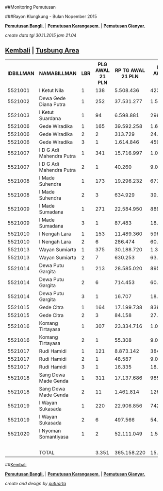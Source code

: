 <script>
  (function(i,s,o,g,r,a,m){i['GoogleAnalyticsObject']=r;i[r]=i[r]||function(){
  (i[r].q=i[r].q||[]).push(arguments)},i[r].l=1*new Date();a=s.createElement(o),
  m=s.getElementsByTagName(o)[0];a.async=1;a.src=g;m.parentNode.insertBefore(a,m)
  })(window,document,'script','//www.google-analytics.com/analytics.js','ga');

  ga('create', 'UA-70651201-1', 'auto');
  ga('send', 'pageview');

</script>
##Monitoring Pemutusan 

###Rayon Klungkung - Bulan Nopember 2015



**[Pemutusan Bangli.](https://github.com/areabatur/3mm.3atur/blob/master/tusbung/bangli112015.markdown )** | 
**[Pemutusan Karangasem.](https://github.com/areabatur/3mm.3atur/blob/master/tusbung/karangasem112015.markdown )** | **[Pemutusan Gianyar.](https://github.com/areabatur/3mm.3atur/blob/master/tusbung/gianyar112015.markdown )** 

_create data tgl 30.11.2015 jam 21.04_

## [Kembali](http://areabatur.github.io/3mm.3atur/) | [ Tusbung Area](https://github.com/areabatur/3mm.3atur/blob/master/tusbung/3mm.areatusbung.markdown )

<table><tbody><tr><th>IDBILLMAN</th><th>NAMABILLMAN</th><th>LBR</th><th> PLG AWAL 21 PLN </th><th> RP TG AWAL 21 PLN </th><th> RP BK AWAL 21 PLN </th><th> TARGET AKHIR PLN </th><th> (REALISASI) </th><th> TOTAL RP TG 30 21:04 </th><th> TOTAL BK 30 21:04 </th><th> TPLG </th><th> BELUM </th><th>DIDATANGI</th><th>SEGEL</th><th> TOTAL RP TG 30 18:14 </th><th> TOTAL BK 30 18:14 </th><th> TPLG </th><th> BELUM </th><th>DATANGI</th><th>SEGEL</th><th> TOTAL RP TG 30 06:38 </th><th> TOTAL BK 30 06:38 </th><th> TPLG </th><th> BELUM </th><th>DATANGI</th><th>SEGEL</th><th> TOTAL RP TG 29 16:20 </th><th> TOTAL BK  29 16:20 </th><th> TPLG </th><th> BELUM </th><th>DATANGI</th><th>SEGEL</th><th> TOTAL RP TG 29 08:21 </th><th> TOTAL BK 29 08:21 </th><th> TPLG </th><th> BELUM </th><th>DATANGI</th><th>SEGEL</th><th> SISA RP TG 27 21:19 </th><th> SISA RP BK 27 21:19 </th><th> SISA PLG 27 21:19 </th><th> BELUM </th><th>DATANGI</th><th>SEGEL</th><th> SISA RP TG 27 09:40 </th><th> SISA RP BK 27 09:40 </th><th> SISA PLG27 09:40 </th><th> BELUM </th><th>DATANGI</th><th>SEGEL</th><th> SISA RP TG 26 20:13 </th><th> SISA RP BK 26 26 20:13 </th><th> SISA PLG26 20:13 </th><th>BELUM</th><th>DATANGI</th><th>SEGEL</th><th> SISA RP TG 26 07:30 </th><th> SISA RP BK 26 07:30 </th><th> SISA PLG 26 07:30 </th><th>BELUM</th><th>DATANGI</th><th>SEGEL</th><th> SISA RP TG 25 16:45 </th><th> SISA RP BK 25 16:45 </th><th> SISA PLG 25 16:45 </th><th>BELUM</th><th>DATANGI</th><th>SEGEL</th><th> SISA RP TG 25 01:45 </th><th> SISA RP BK 25 01:45 </th><th> SISA PLG 25 01:45 </th><th> BELUM </th><th> DATANGI </th><th> SEGEL </th><th> SISA RP TG 24 0617 </th><th> SISA RP BK </th><th> TPLG </th><th> BELUM </th><th> DATANGI </th><th> SEGEL </th><th> SISA RP TG 23 1830 </th><th> SISA RP BK </th><th> TPLG </th><th> BELUM </th><th> DATANGI </th><th> SEGEL </th></tr><tr><td>5521001</td><td>I Ketut Nila</td><td>1</td><td> 138 </td><td> 5.508.436 </td><td> 423.000 </td><td> 408.025 </td><td> 2,00 </td><td> </td><td> </td><td> </td><td> - </td><td> </td><td> </td><td> </td><td> </td><td> </td><td> - </td><td> </td><td> </td><td> 21.615 </td><td> 3.000 </td><td> 1 </td><td> 1 </td><td> </td><td> </td><td> 21.615 </td><td> 3.000 </td><td> 1 </td><td> 1 </td><td> </td><td> </td><td> 934.095 </td><td> 96.000 </td><td> 32 </td><td> 32 </td><td> </td><td> </td><td> 1.606.041 </td><td> 147.000 </td><td> 49 </td><td> 49 </td><td> </td><td> </td><td> 1.814.890 </td><td> 156.000 </td><td> 52 </td><td> 52 </td><td> </td><td> </td><td> 1.814.890 </td><td> 156.000 </td><td> 52 </td><td>52</td><td> </td><td> </td><td> 1.853.665 </td><td> 162.000 </td><td> 54 </td><td>54</td><td> </td><td> </td><td> 1.853.665 </td><td> 162.000 </td><td> 54 </td><td>54</td><td> </td><td> </td><td> 3.567.714 </td><td> 351.000 </td><td> 117 </td><td> 117 </td><td> </td><td> </td><td> 4.217.966 </td><td> 373.000 </td><td> 122 </td><td> 122 </td><td> </td><td> </td><td> 4.217.966 </td><td> 373.000 </td><td> 122 </td><td> 122 </td><td> - </td><td> - </td></tr><tr><td>5521002</td><td>Dewa Gede Diana Putra</td><td>1</td><td> 252 </td><td> 37.531.277 </td><td> 1.591.343 </td><td> 2.780.048 </td><td> 1,25 </td><td> 2.074.197 </td><td> 125.000 </td><td> 2 </td><td> 2 </td><td> </td><td> </td><td> 2.074.197 </td><td> 125.000 </td><td> 2 </td><td> 2 </td><td> </td><td> </td><td> 23.643.485 </td><td> 927.343 </td><td> 92 </td><td> 92 </td><td> </td><td> </td><td> 23.643.485 </td><td> 927.343 </td><td> 92 </td><td> 92 </td><td> </td><td> </td><td> 23.643.485 </td><td> 927.343 </td><td> 92 </td><td> 92 </td><td> </td><td> </td><td> 29.139.433 </td><td> 1.160.343 </td><td> 161 </td><td> 161 </td><td> </td><td> </td><td> 29.397.052 </td><td> 1.175.343 </td><td> 166 </td><td> 166 </td><td> </td><td> </td><td> 29.438.517 </td><td> 1.181.343 </td><td> 168 </td><td>168</td><td> </td><td> </td><td> 29.662.996 </td><td> 1.196.343 </td><td> 173 </td><td>173</td><td> </td><td> </td><td> 29.662.996 </td><td> 1.196.343 </td><td> 173 </td><td>173</td><td> </td><td> </td><td> 30.096.647 </td><td> 1.238.343 </td><td> 187 </td><td> 187 </td><td> </td><td> </td><td> 31.306.427 </td><td> 1.326.343 </td><td> 214 </td><td> 214 </td><td> </td><td> </td><td> 31.350.565 </td><td> 1.332.343 </td><td> 216 </td><td> 216 </td><td> - </td><td> - </td></tr><tr><td>5521003</td><td>I Ketut Suardana</td><td>1</td><td> 94 </td><td> 6.598.881 </td><td> 296.000 </td><td> 488.798 </td><td> 2,00 </td><td> </td><td> </td><td> </td><td> - </td><td> </td><td> </td><td> </td><td> </td><td> </td><td> - </td><td> </td><td> </td><td> 627.998 </td><td> 18.000 </td><td> 6 </td><td> 6 </td><td> </td><td> </td><td> 627.998 </td><td> 18.000 </td><td> 6 </td><td> 6 </td><td> </td><td> </td><td> 786.717 </td><td> 24.000 </td><td> 8 </td><td> 8 </td><td> </td><td> </td><td> 854.081 </td><td> 30.000 </td><td> 10 </td><td> 10 </td><td> </td><td> </td><td> 1.698.296 </td><td> 66.000 </td><td> 22 </td><td> 22 </td><td> </td><td> </td><td> 1.698.296 </td><td> 66.000 </td><td> 22 </td><td>22</td><td> </td><td> </td><td> 2.692.348 </td><td> 108.000 </td><td> 36 </td><td>36</td><td> </td><td> </td><td> 3.162.363 </td><td> 123.000 </td><td> 41 </td><td>41</td><td> </td><td> </td><td> 3.347.582 </td><td> 144.000 </td><td> 48 </td><td> 48 </td><td> </td><td> </td><td> 4.205.492 </td><td> 205.000 </td><td> 66 </td><td> 66 </td><td> </td><td> </td><td> 6.029.692 </td><td> 266.000 </td><td> 84 </td><td> 84 </td><td> - </td><td> - </td></tr><tr><td>5521006</td><td>Gede Wiradika</td><td>1</td><td> 165 </td><td> 39.592.258 </td><td> 1.645.573 </td><td> 2.932.711 </td><td> 1,45 </td><td> 1.619.232 </td><td> 176.000 </td><td> 10 </td><td> 10 </td><td> </td><td> </td><td> 1.619.232 </td><td> 176.000 </td><td> 10 </td><td> 10 </td><td> </td><td> </td><td> 17.637.190 </td><td> 650.353 </td><td> 39 </td><td> 39 </td><td> </td><td> </td><td> 17.637.190 </td><td> 650.353 </td><td> 39 </td><td> 39 </td><td> </td><td> </td><td> 18.494.269 </td><td> 685.353 </td><td> 50 </td><td> 50 </td><td> </td><td> </td><td> 18.518.260 </td><td> 688.353 </td><td> 51 </td><td> 51 </td><td> </td><td> </td><td> 19.561.672 </td><td> 707.353 </td><td> 56 </td><td> 56 </td><td> </td><td> </td><td> 20.001.342 </td><td> 719.353 </td><td> 60 </td><td>60</td><td> </td><td> </td><td> 24.181.003 </td><td> 897.353 </td><td> 85 </td><td>85</td><td> </td><td> </td><td> 24.371.494 </td><td> 912.353 </td><td> 90 </td><td>90</td><td> </td><td> </td><td> 25.352.121 </td><td> 946.353 </td><td> 100 </td><td> 100 </td><td> </td><td> </td><td> 30.870.345 </td><td> 1.118.573 </td><td> 119 </td><td> 119 </td><td> </td><td> </td><td> 30.870.345 </td><td> 1.118.573 </td><td> 119 </td><td> 119 </td><td> - </td><td> - </td></tr><tr><td>5521006</td><td>Gede Wiradika</td><td>2</td><td> 2 </td><td> 313.729 </td><td> 24.000 </td><td> 23.239 </td><td> 2,00 </td><td> </td><td> </td><td> </td><td> - </td><td> </td><td> </td><td> </td><td> </td><td> </td><td> - </td><td> </td><td> </td><td> 159.061 </td><td> 9.000 </td><td> 1 </td><td> 1 </td><td> </td><td> </td><td> 159.061 </td><td> 9.000 </td><td> 1 </td><td> 1 </td><td> </td><td> </td><td> 159.061 </td><td> 9.000 </td><td> 1 </td><td> 1 </td><td> </td><td> </td><td> 159.061 </td><td> 9.000 </td><td> 1 </td><td> 1 </td><td> </td><td> </td><td> 159.061 </td><td> 9.000 </td><td> 1 </td><td> 1 </td><td> </td><td> </td><td> 159.061 </td><td> 9.000 </td><td> 1 </td><td>1</td><td> </td><td> </td><td> 159.061 </td><td> 9.000 </td><td> 1 </td><td>1</td><td> </td><td> </td><td> 159.061 </td><td> 9.000 </td><td> 1 </td><td>1</td><td> </td><td> </td><td> 159.061 </td><td> 9.000 </td><td> 1 </td><td> 1 </td><td> </td><td> </td><td> 313.729 </td><td> 24.000 </td><td> 2 </td><td> 2 </td><td> </td><td> </td><td> 313.729 </td><td> 24.000 </td><td> 2 </td><td> 2 </td><td> - </td><td> - </td></tr><tr><td>5521006</td><td>Gede Wiradika</td><td>3</td><td> 1 </td><td> 1.614.846 </td><td> 450.000 </td><td> 119.616 </td><td> 2,00 </td><td> </td><td> </td><td> </td><td> - </td><td> </td><td> </td><td> </td><td> </td><td> </td><td> - </td><td> </td><td> </td><td> </td><td> </td><td> </td><td> - </td><td> </td><td> </td><td> </td><td> </td><td> </td><td> - </td><td> </td><td> </td><td> </td><td> </td><td> </td><td> - </td><td> </td><td> </td><td> </td><td> </td><td> </td><td> - </td><td> </td><td> </td><td> </td><td> </td><td> </td><td> - </td><td> </td><td> </td><td> </td><td> </td><td> </td><td>0</td><td> </td><td> </td><td> 1.614.846 </td><td> 450.000 </td><td> 1 </td><td>1</td><td> </td><td> </td><td> 1.614.846 </td><td> 450.000 </td><td> 1 </td><td>1</td><td> </td><td> </td><td> 1.614.846 </td><td> 450.000 </td><td> 1 </td><td> 1 </td><td> </td><td> </td><td> 1.614.846 </td><td> 450.000 </td><td> 1 </td><td> 1 </td><td> </td><td> </td><td> 1.614.846 </td><td> 450.000 </td><td> 1 </td><td> 1 </td><td> - </td><td> - </td></tr><tr><td>5521007</td><td>I D G Adi Mahendra Putra</td><td>1</td><td> 341 </td><td> 15.716.997 </td><td> 1.045.000 </td><td> 1.164.203 </td><td> 1,13 </td><td> 1.017.081 </td><td> 53.000 </td><td> 17 </td><td> 17 </td><td> </td><td> </td><td> 1.017.081 </td><td> 53.000 </td><td> 17 </td><td> 17 </td><td> </td><td> </td><td> 3.218.650 </td><td> 147.000 </td><td> 47 </td><td> 47 </td><td> </td><td> </td><td> 3.218.650 </td><td> 147.000 </td><td> 47 </td><td> 47 </td><td> </td><td> </td><td> 3.218.650 </td><td> 147.000 </td><td> 47 </td><td> 47 </td><td> </td><td> </td><td> 3.349.369 </td><td> 153.000 </td><td> 49 </td><td> 49 </td><td> </td><td> </td><td> 4.046.769 </td><td> 189.000 </td><td> 61 </td><td> 61 </td><td> </td><td> </td><td> 4.052.586 </td><td> 192.000 </td><td> 62 </td><td>62</td><td> </td><td> </td><td> 5.404.514 </td><td> 266.000 </td><td> 86 </td><td>86</td><td> </td><td> </td><td> 5.404.514 </td><td> 266.000 </td><td> 86 </td><td>86</td><td> </td><td> </td><td> 6.605.068 </td><td> 334.000 </td><td> 108 </td><td> 108 </td><td> </td><td> </td><td> 9.943.175 </td><td> 581.000 </td><td> 189 </td><td> 189 </td><td> </td><td> </td><td> 10.086.561 </td><td> 593.000 </td><td> 193 </td><td> 193 </td><td> - </td><td> - </td></tr><tr><td>5521007</td><td>I D G Adi Mahendra Putra</td><td>2</td><td> 1 </td><td> 40.260 </td><td> 9.000 </td><td> 2.982 </td><td> 2,00 </td><td> </td><td> </td><td> </td><td> - </td><td> </td><td> </td><td> </td><td> </td><td> </td><td> - </td><td> </td><td> </td><td> </td><td> </td><td> </td><td> - </td><td> </td><td> </td><td> </td><td> </td><td> </td><td> - </td><td> </td><td> </td><td> </td><td> </td><td> </td><td> - </td><td> </td><td> </td><td> </td><td> </td><td> </td><td> - </td><td> </td><td> </td><td> </td><td> </td><td> </td><td> - </td><td> </td><td> </td><td> </td><td> </td><td> </td><td>0</td><td> </td><td> </td><td> - </td><td> - </td><td> - </td><td>0</td><td> </td><td> </td><td> </td><td> </td><td> </td><td>0</td><td> </td><td> </td><td> 40.260 </td><td> 9.000 </td><td> 1 </td><td> 1 </td><td> </td><td> </td><td> 40.260 </td><td> 9.000 </td><td> 1 </td><td> 1 </td><td> </td><td> </td><td> 40.260 </td><td> 9.000 </td><td> 1 </td><td> 1 </td><td> - </td><td> - </td></tr><tr><td>5521008</td><td>I Made Suhendra</td><td>1</td><td> 173 </td><td> 19.296.232 </td><td> 677.000 </td><td> 1.429.327 </td><td> 0,79 </td><td> 1.731.500 </td><td> 110.000 </td><td> 10 </td><td> 10 </td><td> </td><td> </td><td> 1.909.964 </td><td> 115.000 </td><td> 11 </td><td> 11 </td><td> </td><td> </td><td> 2.891.547 </td><td> 151.000 </td><td> 21 </td><td> 21 </td><td> </td><td> </td><td> 2.891.547 </td><td> 151.000 </td><td> 21 </td><td> 21 </td><td> </td><td> </td><td> 2.891.547 </td><td> 151.000 </td><td> 21 </td><td> 21 </td><td> </td><td> </td><td> 3.432.045 </td><td> 188.000 </td><td> 32 </td><td> 32 </td><td> </td><td> </td><td> 4.449.837 </td><td> 213.000 </td><td> 39 </td><td> 39 </td><td> </td><td> </td><td> 4.565.350 </td><td> 224.000 </td><td> 42 </td><td>42</td><td> </td><td> </td><td> 5.232.144 </td><td> 248.000 </td><td> 48 </td><td>48</td><td> </td><td> </td><td> 5.560.643 </td><td> 257.000 </td><td> 51 </td><td>51</td><td> </td><td> </td><td> 7.667.948 </td><td> 338.000 </td><td> 76 </td><td> 76 </td><td> </td><td> </td><td> 10.868.759 </td><td> 463.000 </td><td> 113 </td><td> 113 </td><td> </td><td> </td><td> 10.960.268 </td><td> 466.000 </td><td> 114 </td><td> 114 </td><td> - </td><td> - </td></tr><tr><td>5521008</td><td>I Made Suhendra</td><td>2</td><td> 3 </td><td> 634.929 </td><td> 39.000 </td><td> 47.031 </td><td> (1,29)</td><td> 154.668 </td><td> 15.000 </td><td> 1 </td><td> 1 </td><td> </td><td> </td><td> 154.668 </td><td> 15.000 </td><td> 1 </td><td> 1 </td><td> </td><td> </td><td> 154.668 </td><td> 15.000 </td><td> 1 </td><td> 1 </td><td> </td><td> </td><td> 154.668 </td><td> 15.000 </td><td> 1 </td><td> 1 </td><td> </td><td> </td><td> 154.668 </td><td> 15.000 </td><td> 1 </td><td> 1 </td><td> </td><td> </td><td> 154.668 </td><td> 15.000 </td><td> 1 </td><td> 1 </td><td> </td><td> </td><td> 154.668 </td><td> 15.000 </td><td> 1 </td><td> 1 </td><td> </td><td> </td><td> 154.668 </td><td> 15.000 </td><td> 1 </td><td>1</td><td> </td><td> </td><td> 154.668 </td><td> 15.000 </td><td> 1 </td><td>1</td><td> </td><td> </td><td> 154.668 </td><td> 15.000 </td><td> 1 </td><td>1</td><td> </td><td> </td><td> 154.668 </td><td> 15.000 </td><td> 1 </td><td> 1 </td><td> </td><td> </td><td> 634.929 </td><td> 39.000 </td><td> 3 </td><td> 3 </td><td> </td><td> </td><td> 634.929 </td><td> 39.000 </td><td> 3 </td><td> 3 </td><td> - </td><td> - </td></tr><tr><td>5521009</td><td>I Made Sumadana</td><td>1</td><td> 271 </td><td> 22.584.950 </td><td> 889.000 </td><td> 1.672.931 </td><td> 1,59 </td><td> 692.117 </td><td> 28.000 </td><td> 8 </td><td> 8 </td><td> </td><td> </td><td> </td><td> </td><td> </td><td> - </td><td> </td><td> </td><td> 2.458.037 </td><td> 90.000 </td><td> 26 </td><td> 26 </td><td> </td><td> </td><td> 2.458.037 </td><td> 90.000 </td><td> 26 </td><td> 26 </td><td> </td><td> </td><td> 5.915.225 </td><td> 235.000 </td><td> 73 </td><td> 73 </td><td> </td><td> </td><td> 5.915.225 </td><td> 235.000 </td><td> 73 </td><td> 73 </td><td> </td><td> </td><td> 6.397.303 </td><td> 265.000 </td><td> 83 </td><td> 83 </td><td> </td><td> </td><td> 6.450.235 </td><td> 271.000 </td><td> 85 </td><td>85</td><td> </td><td> </td><td> 12.477.099 </td><td> 537.000 </td><td> 168 </td><td>168</td><td> </td><td> </td><td> 12.753.249 </td><td> 553.000 </td><td> 171 </td><td>171</td><td> </td><td> </td><td> 13.440.789 </td><td> 583.000 </td><td> 181 </td><td> 181 </td><td> </td><td> </td><td> 16.105.170 </td><td> 656.000 </td><td> 202 </td><td> 202 </td><td> </td><td> </td><td> 16.105.170 </td><td> 656.000 </td><td> 202 </td><td> 202 </td><td> - </td><td> - </td></tr><tr><td>5521009</td><td>I Made Sumadana</td><td>3</td><td> 1 </td><td> 87.483 </td><td> 18.000 </td><td> 6.480 </td><td> (11,50)</td><td> 87.483 </td><td> 18.000 </td><td> 1 </td><td> 1 </td><td> </td><td> </td><td> 692.117 </td><td> 28.000 </td><td> 8 </td><td> 8 </td><td> </td><td> </td><td> 87.483 </td><td> 18.000 </td><td> 1 </td><td> 1 </td><td> </td><td> </td><td> 87.483 </td><td> 18.000 </td><td> 1 </td><td> 1 </td><td> </td><td> </td><td> 87.483 </td><td> 18.000 </td><td> 1 </td><td> 1 </td><td> </td><td> </td><td> 87.483 </td><td> 18.000 </td><td> 1 </td><td> 1 </td><td> </td><td> </td><td> 87.483 </td><td> 18.000 </td><td> 1 </td><td> 1 </td><td> </td><td> </td><td> 87.483 </td><td> 18.000 </td><td> 1 </td><td>1</td><td> </td><td> </td><td> 87.483 </td><td> 18.000 </td><td> 1 </td><td>1</td><td> </td><td> </td><td> 87.483 </td><td> 18.000 </td><td> 1 </td><td>1</td><td> </td><td> </td><td> 87.483 </td><td> 18.000 </td><td> 1 </td><td> 1 </td><td> </td><td> </td><td> 87.483 </td><td> 18.000 </td><td> 1 </td><td> 1 </td><td> </td><td> </td><td> 87.483 </td><td> 18.000 </td><td> 1 </td><td> 1 </td><td> - </td><td> - </td></tr><tr><td>5521010</td><td>I Nengah Lara</td><td>1</td><td> 153 </td><td> 11.489.360 </td><td> 596.000 </td><td> 851.049 </td><td> (0,26)</td><td> 1.924.145 </td><td> 116.000 </td><td> 21 </td><td> 21 </td><td> </td><td> </td><td> 87.483 </td><td> 18.000 </td><td> 1 </td><td> 1 </td><td> </td><td> </td><td> 3.796.982 </td><td> 215.000 </td><td> 51 </td><td> 51 </td><td> </td><td> </td><td> 3.803.542 </td><td> 218.000 </td><td> 52 </td><td> 52 </td><td> </td><td> </td><td> 3.803.542 </td><td> 218.000 </td><td> 52 </td><td> 52 </td><td> </td><td> </td><td> 3.803.542 </td><td> 218.000 </td><td> 52 </td><td> 52 </td><td> </td><td> </td><td> 4.313.635 </td><td> 247.000 </td><td> 61 </td><td> 61 </td><td> </td><td> </td><td> 4.329.409 </td><td> 250.000 </td><td> 62 </td><td>62</td><td> </td><td> </td><td> 4.591.808 </td><td> 267.000 </td><td> 67 </td><td>67</td><td> </td><td> </td><td> 4.591.808 </td><td> 267.000 </td><td> 67 </td><td>67</td><td> </td><td> </td><td> 4.888.694 </td><td> 282.000 </td><td> 72 </td><td> 72 </td><td> </td><td> </td><td> 6.659.919 </td><td> 319.000 </td><td> 82 </td><td> 82 </td><td> </td><td> </td><td> 6.976.833 </td><td> 327.000 </td><td> 84 </td><td> 84 </td><td> - </td><td> - </td></tr><tr><td>5521010</td><td>I Nengah Lara</td><td>2</td><td> 6 </td><td> 286.474 </td><td> 60.000 </td><td> 21.220 </td><td> (84,04)</td><td> 1.825.818 </td><td> 55.000 </td><td> 15 </td><td> 14 </td><td>1</td><td> </td><td> 1.924.145 </td><td> 116.000 </td><td> 21 </td><td> 21 </td><td> </td><td> </td><td> 263.578 </td><td> 42.000 </td><td> 4 </td><td> 4 </td><td> </td><td> </td><td> 263.578 </td><td> 42.000 </td><td> 4 </td><td> 4 </td><td> </td><td> </td><td> 263.578 </td><td> 42.000 </td><td> 4 </td><td> 4 </td><td> </td><td> </td><td> 263.578 </td><td> 42.000 </td><td> 4 </td><td> 4 </td><td> </td><td> </td><td> 275.584 </td><td> 51.000 </td><td> 5 </td><td> 5 </td><td> </td><td> </td><td> 275.584 </td><td> 51.000 </td><td> 5 </td><td>5</td><td> </td><td> </td><td> 275.584 </td><td> 51.000 </td><td> 5 </td><td>5</td><td> </td><td> </td><td> 275.584 </td><td> 51.000 </td><td> 5 </td><td>5</td><td> </td><td> </td><td> 275.584 </td><td> 51.000 </td><td> 5 </td><td> 5 </td><td> </td><td> </td><td> 286.474 </td><td> 60.000 </td><td> 6 </td><td> 6 </td><td> </td><td> </td><td> 286.474 </td><td> 60.000 </td><td> 6 </td><td> 6 </td><td> - </td><td> - </td></tr><tr><td>5521013</td><td>Wayan Sumiarta</td><td>1</td><td> 375 </td><td> 30.188.720 </td><td> 1.327.000 </td><td> 2.236.164 </td><td> 1,25 </td><td> 1.681.120 </td><td> 58.000 </td><td> 16 </td><td> 16 </td><td> </td><td> </td><td> 2.030.276 </td><td> 61.000 </td><td> 17 </td><td> 17 </td><td> </td><td> </td><td> 5.426.288 </td><td> 223.000 </td><td> 54 </td><td> 54 </td><td> </td><td> </td><td> 5.474.782 </td><td> 226.000 </td><td> 55 </td><td> 55 </td><td> </td><td> </td><td> 6.732.184 </td><td> 287.000 </td><td> 74 </td><td> 74 </td><td> </td><td> </td><td> 6.917.628 </td><td> 299.000 </td><td> 78 </td><td> 78 </td><td> </td><td> </td><td> 9.884.610 </td><td> 421.000 </td><td> 118 </td><td> 118 </td><td> </td><td> </td><td> 9.962.446 </td><td> 427.000 </td><td> 120 </td><td>120</td><td> </td><td> </td><td> 14.072.572 </td><td> 614.000 </td><td> 163 </td><td>163</td><td> </td><td> </td><td> 14.346.944 </td><td> 634.000 </td><td> 169 </td><td>169</td><td> </td><td> </td><td> 18.369.193 </td><td> 806.000 </td><td> 221 </td><td> 221 </td><td> </td><td> </td><td> 21.789.147 </td><td> 961.000 </td><td> 268 </td><td> 268 </td><td> </td><td> </td><td> 21.789.147 </td><td> 961.000 </td><td> 268 </td><td> 268 </td><td> - </td><td> - </td></tr><tr><td>5521013</td><td>Wayan Sumiarta</td><td>2</td><td> 7 </td><td> 630.253 </td><td> 63.000 </td><td> 46.685 </td><td> 2,00 </td><td> </td><td> </td><td> </td><td> - </td><td> </td><td> </td><td> </td><td> </td><td> </td><td> - </td><td> </td><td> </td><td> </td><td> </td><td> </td><td> - </td><td> </td><td> </td><td> </td><td> </td><td> </td><td> - </td><td> </td><td> </td><td> </td><td> </td><td> </td><td> - </td><td> </td><td> </td><td> </td><td> </td><td> </td><td> - </td><td> </td><td> </td><td> </td><td> </td><td> </td><td> - </td><td> </td><td> </td><td> 112.778 </td><td> 9.000 </td><td> 1 </td><td>1</td><td> </td><td> </td><td> 257.000 </td><td> 18.000 </td><td> 2 </td><td>2</td><td> </td><td> </td><td> 257.000 </td><td> 18.000 </td><td> 2 </td><td>2</td><td> </td><td> </td><td> 417.764 </td><td> 45.000 </td><td> 5 </td><td> 5 </td><td> </td><td> </td><td> 551.778 </td><td> 54.000 </td><td> 6 </td><td> 6 </td><td> </td><td> </td><td> 551.778 </td><td> 54.000 </td><td> 6 </td><td> 6 </td><td> - </td><td> - </td></tr><tr><td>5521014</td><td>Dewa Putu Gargita</td><td>1</td><td> 213 </td><td> 28.585.020 </td><td> 895.000 </td><td> 2.117.374 </td><td> 1,98 </td><td> 46.558 </td><td> 9.000 </td><td> 1 </td><td> 1 </td><td> </td><td> </td><td> 1.681.120 </td><td> 58.000 </td><td> 16 </td><td> 16 </td><td> </td><td> </td><td> 4.727.577 </td><td> 147.000 </td><td> 40 </td><td> 40 </td><td> </td><td> </td><td> 4.765.725 </td><td> 150.000 </td><td> 41 </td><td> 41 </td><td> </td><td> </td><td> 5.399.760 </td><td> 176.000 </td><td> 49 </td><td> 49 </td><td> </td><td> </td><td> 5.745.310 </td><td> 191.000 </td><td> 54 </td><td> 54 </td><td> </td><td> </td><td> 7.758.369 </td><td> 244.000 </td><td> 69 </td><td> 69 </td><td> </td><td> </td><td> 8.072.217 </td><td> 255.000 </td><td> 72 </td><td>72</td><td> </td><td> </td><td> 11.494.488 </td><td> 314.000 </td><td> 85 </td><td>85</td><td> </td><td> </td><td> 11.714.191 </td><td> 320.000 </td><td> 87 </td><td>87</td><td> </td><td> </td><td> 15.038.978 </td><td> 399.000 </td><td> 108 </td><td> 108 </td><td> </td><td> </td><td> 19.814.732 </td><td> 576.000 </td><td> 141 </td><td> 141 </td><td> </td><td> </td><td> 19.814.732 </td><td> 576.000 </td><td> 141 </td><td> 141 </td><td> - </td><td> - </td></tr><tr><td>5521014</td><td>Dewa Putu Gargita</td><td>2</td><td> 6 </td><td> 714.453 </td><td> 60.000 </td><td> 52.922 </td><td> 1,68 </td><td> 16.707 </td><td> 18.000 </td><td> 1 </td><td> 1 </td><td> </td><td> </td><td> 46.558 </td><td> 9.000 </td><td> 1 </td><td> 1 </td><td> </td><td> </td><td> 46.558 </td><td> 9.000 </td><td> 1 </td><td> 1 </td><td> </td><td> </td><td> 46.558 </td><td> 9.000 </td><td> 1 </td><td> 1 </td><td> </td><td> </td><td> 46.558 </td><td> 9.000 </td><td> 1 </td><td> 1 </td><td> </td><td> </td><td> 89.789 </td><td> 18.000 </td><td> 2 </td><td> 2 </td><td> </td><td> </td><td> 89.789 </td><td> 18.000 </td><td> 2 </td><td> 2 </td><td> </td><td> </td><td> 89.789 </td><td> 18.000 </td><td> 2 </td><td>2</td><td> </td><td> </td><td> 200.299 </td><td> 33.000 </td><td> 3 </td><td>3</td><td> </td><td> </td><td> 200.299 </td><td> 33.000 </td><td> 3 </td><td>3</td><td> </td><td> </td><td> 330.364 </td><td> 42.000 </td><td> 4 </td><td> 4 </td><td> </td><td> </td><td> 714.453 </td><td> 60.000 </td><td> 6 </td><td> 6 </td><td> </td><td> </td><td> 714.453 </td><td> 60.000 </td><td> 6 </td><td> 6 </td><td> - </td><td> - </td></tr><tr><td>5521014</td><td>Dewa Putu Gargita</td><td>3</td><td> 1 </td><td> 16.707 </td><td> 18.000 </td><td> 1.238 </td><td> (510,46)</td><td> 634.181 </td><td> 36.000 </td><td> 12 </td><td> 12 </td><td> </td><td> </td><td> 16.707 </td><td> 18.000 </td><td> 1 </td><td> 1 </td><td> </td><td> </td><td> 16.707 </td><td> 18.000 </td><td> 1 </td><td> 1 </td><td> </td><td> </td><td> 16.707 </td><td> 18.000 </td><td> 1 </td><td> 1 </td><td> </td><td> </td><td> 16.707 </td><td> 18.000 </td><td> 1 </td><td> 1 </td><td> </td><td> </td><td> 16.707 </td><td> 18.000 </td><td> 1 </td><td> 1 </td><td> </td><td> </td><td> 16.707 </td><td> 18.000 </td><td> 1 </td><td> 1 </td><td> </td><td> </td><td> 16.707 </td><td> 18.000 </td><td> 1 </td><td>1</td><td> </td><td> </td><td> 16.707 </td><td> 18.000 </td><td> 1 </td><td>1</td><td> </td><td> </td><td> 16.707 </td><td> 18.000 </td><td> 1 </td><td>1</td><td> </td><td> </td><td> 16.707 </td><td> 18.000 </td><td> 1 </td><td> 1 </td><td> </td><td> </td><td> 16.707 </td><td> 18.000 </td><td> 1 </td><td> 1 </td><td> </td><td> </td><td> 16.707 </td><td> 18.000 </td><td> 1 </td><td> 1 </td><td> - </td><td> - </td></tr><tr><td>5521015</td><td>Gede Citra</td><td>1</td><td> 164 </td><td> 17.199.738 </td><td> 839.251 </td><td> 1.274.033 </td><td> 1,99 </td><td> 10.890 </td><td> 9.000 </td><td> 1 </td><td> 1 </td><td> </td><td> </td><td> 634.181 </td><td> 36.000 </td><td> 12 </td><td> 12 </td><td> </td><td> </td><td> 950.075 </td><td> 57.000 </td><td> 19 </td><td> 19 </td><td> </td><td> </td><td> 950.075 </td><td> 57.000 </td><td> 19 </td><td> 19 </td><td> </td><td> </td><td> 1.947.686 </td><td> 113.000 </td><td> 37 </td><td> 37 </td><td> </td><td> </td><td> 1.978.211 </td><td> 116.000 </td><td> 38 </td><td> 38 </td><td> </td><td> </td><td> 3.654.799 </td><td> 189.000 </td><td> 60 </td><td> 60 </td><td> </td><td> </td><td> 4.530.893 </td><td> 214.000 </td><td> 67 </td><td>67</td><td> </td><td> </td><td> 4.970.642 </td><td> 235.000 </td><td> 74 </td><td>74</td><td> </td><td> </td><td> 5.265.133 </td><td> 246.000 </td><td> 77 </td><td>77</td><td> </td><td> </td><td> 6.179.054 </td><td> 288.000 </td><td> 91 </td><td> 91 </td><td> </td><td> </td><td> 11.042.387 </td><td> 438.251 </td><td> 106 </td><td> 106 </td><td> </td><td> </td><td> 12.281.276 </td><td> 448.251 </td><td> 107 </td><td> 107 </td><td> - </td><td> - </td></tr><tr><td>5521015</td><td>Gede Citra</td><td>2</td><td> 3 </td><td> 84.158 </td><td> 27.000 </td><td> 6.234 </td><td> (231,58)</td><td> 1.456.125 </td><td> 60.000 </td><td> 18 </td><td> 18 </td><td> </td><td> </td><td> 10.890 </td><td> 9.000 </td><td> 1 </td><td> 1 </td><td> </td><td> </td><td> 10.890 </td><td> 9.000 </td><td> 1 </td><td> 1 </td><td> </td><td> </td><td> 10.890 </td><td> 9.000 </td><td> 1 </td><td> 1 </td><td> </td><td> </td><td> 10.890 </td><td> 9.000 </td><td> 1 </td><td> 1 </td><td> </td><td> </td><td> 10.890 </td><td> 9.000 </td><td> 1 </td><td> 1 </td><td> </td><td> </td><td> 10.890 </td><td> 9.000 </td><td> 1 </td><td> 1 </td><td> </td><td> </td><td> 10.890 </td><td> 9.000 </td><td> 1 </td><td>1</td><td> </td><td> </td><td> 10.890 </td><td> 9.000 </td><td> 1 </td><td>1</td><td> </td><td> </td><td> 10.890 </td><td> 9.000 </td><td> 1 </td><td>1</td><td> </td><td> </td><td> 10.890 </td><td> 9.000 </td><td> 1 </td><td> 1 </td><td> </td><td> </td><td> 10.890 </td><td> 9.000 </td><td> 1 </td><td> 1 </td><td> </td><td> </td><td> 10.890 </td><td> 9.000 </td><td> 1 </td><td> 1 </td><td> - </td><td> - </td></tr><tr><td>5521016</td><td>Komang Tirtayasa</td><td>1</td><td> 307 </td><td> 23.334.716 </td><td> 1.041.000 </td><td> 1.728.469 </td><td> 1,21 </td><td> 1.357.091 </td><td> 66.000 </td><td> 19 </td><td> 19 </td><td> </td><td> </td><td> 1.456.125 </td><td> 60.000 </td><td> 18 </td><td> 18 </td><td> </td><td> </td><td> 7.808.518 </td><td> 294.000 </td><td> 91 </td><td> 91 </td><td> </td><td> </td><td> 7.808.518 </td><td> 294.000 </td><td> 91 </td><td> 91 </td><td> </td><td> </td><td> 8.210.822 </td><td> 309.000 </td><td> 96 </td><td> 96 </td><td> </td><td> </td><td> 8.210.822 </td><td> 309.000 </td><td> 96 </td><td> 96 </td><td> </td><td> </td><td> 12.128.793 </td><td> 475.000 </td><td> 145 </td><td> 145 </td><td> </td><td> </td><td> 12.476.757 </td><td> 490.000 </td><td> 150 </td><td>150</td><td> </td><td> </td><td> 12.876.996 </td><td> 516.000 </td><td> 158 </td><td>158</td><td> </td><td> </td><td> 12.876.996 </td><td> 516.000 </td><td> 158 </td><td>158</td><td> </td><td> </td><td> 14.436.854 </td><td> 595.000 </td><td> 182 </td><td> 182 </td><td> </td><td> </td><td> 17.249.650 </td><td> 760.000 </td><td> 220 </td><td> 220 </td><td> </td><td> </td><td> 17.249.650 </td><td> 760.000 </td><td> 220 </td><td> 220 </td><td> - </td><td> - </td></tr><tr><td>5521016</td><td>Komang Tirtayasa</td><td>2</td><td> 1 </td><td> 55.308 </td><td> 9.000 </td><td> 4.097 </td><td> 2,00 </td><td> </td><td> </td><td> </td><td> - </td><td> </td><td> </td><td> </td><td> </td><td> </td><td> - </td><td> </td><td> </td><td> </td><td> </td><td> </td><td> - </td><td> </td><td> </td><td> </td><td> </td><td> </td><td> - </td><td> </td><td> </td><td> </td><td> </td><td> </td><td> - </td><td> </td><td> </td><td> </td><td> </td><td> </td><td> - </td><td> </td><td> </td><td> </td><td> </td><td> </td><td> - </td><td> </td><td> </td><td> </td><td> </td><td> </td><td>0</td><td> </td><td> </td><td> 55.308 </td><td> 9.000 </td><td> 1 </td><td>1</td><td> </td><td> </td><td> 55.308 </td><td> 9.000 </td><td> 1 </td><td>1</td><td> </td><td> </td><td> 55.308 </td><td> 9.000 </td><td> 1 </td><td> 1 </td><td> </td><td> </td><td> 55.308 </td><td> 9.000 </td><td> 1 </td><td> 1 </td><td> </td><td> </td><td> 55.308 </td><td> 9.000 </td><td> 1 </td><td> 1 </td><td> - </td><td> - </td></tr><tr><td>5521017</td><td>Rudi Hamidi</td><td>1</td><td> 121 </td><td> 8.873.142 </td><td> 384.000 </td><td> 657.259 </td><td> 1,98 </td><td> 16.335 </td><td> 18.000 </td><td> 1 </td><td> 1 </td><td> </td><td> </td><td> 1.357.091 </td><td> 66.000 </td><td> 19 </td><td> 19 </td><td> </td><td> </td><td> 1.701.752 </td><td> 90.000 </td><td> 27 </td><td> 27 </td><td> </td><td> </td><td> 1.701.752 </td><td> 90.000 </td><td> 27 </td><td> 27 </td><td> </td><td> </td><td> 1.701.752 </td><td> 90.000 </td><td> 27 </td><td> 27 </td><td> </td><td> </td><td> 1.701.752 </td><td> 90.000 </td><td> 27 </td><td> 27 </td><td> </td><td> </td><td> 1.767.873 </td><td> 93.000 </td><td> 28 </td><td> 28 </td><td> </td><td> </td><td> 1.805.051 </td><td> 99.000 </td><td> 30 </td><td>30</td><td> </td><td> </td><td> 2.261.011 </td><td> 113.000 </td><td> 34 </td><td>34</td><td> </td><td> </td><td> 2.261.011 </td><td> 113.000 </td><td> 34 </td><td>34</td><td> </td><td> </td><td> 3.214.440 </td><td> 151.000 </td><td> 46 </td><td> 46 </td><td> </td><td> </td><td> 5.125.975 </td><td> 207.000 </td><td> 64 </td><td> 64 </td><td> </td><td> </td><td> 5.125.975 </td><td> 207.000 </td><td> 64 </td><td> 64 </td><td> - </td><td> - </td></tr><tr><td>5521017</td><td>Rudi Hamidi</td><td>2</td><td> 1 </td><td> 48.587 </td><td> 9.000 </td><td> 3.599 </td><td> (501,43)</td><td> 1.811.846 </td><td> 106.000 </td><td> 32 </td><td> 32 </td><td> </td><td> </td><td> 16.335 </td><td> 18.000 </td><td> 1 </td><td> 1 </td><td> </td><td> </td><td> 16.335 </td><td> 18.000 </td><td> 1 </td><td> 1 </td><td> </td><td> </td><td> 16.335 </td><td> 18.000 </td><td> 1 </td><td> 1 </td><td> </td><td> </td><td> 16.335 </td><td> 18.000 </td><td> 1 </td><td> 1 </td><td> </td><td> </td><td> 16.335 </td><td> 18.000 </td><td> 1 </td><td> 1 </td><td> </td><td> </td><td> 16.335 </td><td> 18.000 </td><td> 1 </td><td> 1 </td><td> </td><td> </td><td> 16.335 </td><td> 18.000 </td><td> 1 </td><td>1</td><td> </td><td> </td><td> 16.335 </td><td> 18.000 </td><td> 1 </td><td>1</td><td> </td><td> </td><td> 16.335 </td><td> 18.000 </td><td> 1 </td><td>1</td><td> </td><td> </td><td> 16.335 </td><td> 18.000 </td><td> 1 </td><td> 1 </td><td> </td><td> </td><td> 16.335 </td><td> 18.000 </td><td> 1 </td><td> 1 </td><td> </td><td> </td><td> 16.335 </td><td> 18.000 </td><td> 1 </td><td> 1 </td><td> - </td><td> - </td></tr><tr><td>5521017</td><td>Rudi Hamidi</td><td>3</td><td> 1 </td><td> 16.335 </td><td> 18.000 </td><td> 1.210 </td><td> 2,00 </td><td> </td><td> </td><td> </td><td> </td><td> </td><td> </td><td> </td><td> </td><td> </td><td> </td><td> </td><td> </td><td> </td><td> </td><td> </td><td> </td><td> </td><td> </td><td> </td><td> </td><td> </td><td> </td><td> </td><td> </td><td> </td><td> </td><td> </td><td> </td><td> </td><td> </td><td> </td><td> </td><td> </td><td> </td><td> </td><td> </td><td> </td><td> </td><td> </td><td> </td><td> </td><td> </td><td> </td><td> </td><td> </td><td> </td><td> </td><td> </td><td> </td><td> </td><td> </td><td> </td><td> </td><td> </td><td> </td><td> </td><td> </td><td> </td><td> </td><td> </td><td> </td><td> </td><td> </td><td> </td><td> </td><td> </td><td> </td><td> </td><td> </td><td> - </td><td> </td><td> </td><td> </td><td> </td><td> </td><td> - </td><td> - </td><td> - </td></tr><tr><td>5521018</td><td>Sang Dewa Made Genda</td><td>1</td><td> 311 </td><td> 17.137.686 </td><td> 985.000 </td><td> 1.269.437 </td><td> 1,74 </td><td> 336.342 </td><td> 48.000 </td><td> 3 </td><td> 3 </td><td> </td><td> </td><td> 1.919.179 </td><td> 112.000 </td><td> 34 </td><td> 34 </td><td> </td><td> </td><td> 4.282.064 </td><td> 230.000 </td><td> 69 </td><td> 69 </td><td> </td><td> </td><td> 4.282.064 </td><td> 230.000 </td><td> 69 </td><td> 69 </td><td> </td><td> </td><td> 5.133.354 </td><td> 273.000 </td><td> 82 </td><td> 82 </td><td> </td><td> </td><td> 5.482.885 </td><td> 282.000 </td><td> 85 </td><td> 85 </td><td> </td><td> </td><td> 7.072.288 </td><td> 393.000 </td><td> 122 </td><td> 122 </td><td> </td><td> </td><td> 7.220.970 </td><td> 405.000 </td><td> 126 </td><td>126</td><td> </td><td> </td><td> 8.144.116 </td><td> 473.000 </td><td> 148 </td><td>148</td><td> </td><td> </td><td> 8.778.149 </td><td> 508.000 </td><td> 159 </td><td>159</td><td> </td><td> </td><td> 10.221.159 </td><td> 589.000 </td><td> 186 </td><td> 186 </td><td> </td><td> </td><td> 12.268.668 </td><td> 681.000 </td><td> 216 </td><td> 216 </td><td> </td><td> </td><td> 12.295.382 </td><td> 684.000 </td><td> 217 </td><td> 217 </td><td> - </td><td> - </td></tr><tr><td>5521018</td><td>Sang Dewa Made Genda</td><td>2</td><td> 11 </td><td> 1.461.814 </td><td> 126.000 </td><td> 108.281 </td><td> (13,60)</td><td> 1.689.566 </td><td> 57.000 </td><td> 17 </td><td> 17 </td><td> </td><td> </td><td> 336.342 </td><td> 48.000 </td><td> 3 </td><td> 3 </td><td> </td><td> </td><td> 336.342 </td><td> 48.000 </td><td> 3 </td><td> 3 </td><td> </td><td> </td><td> 336.342 </td><td> 48.000 </td><td> 3 </td><td> 3 </td><td> </td><td> </td><td> 336.342 </td><td> 48.000 </td><td> 3 </td><td> 3 </td><td> </td><td> </td><td> 402.342 </td><td> 57.000 </td><td> 4 </td><td> 4 </td><td> </td><td> </td><td> 422.527 </td><td> 66.000 </td><td> 5 </td><td> 5 </td><td> </td><td> </td><td> 422.527 </td><td> 66.000 </td><td> 5 </td><td>5</td><td> </td><td> </td><td> 757.797 </td><td> 84.000 </td><td> 7 </td><td>7</td><td> </td><td> </td><td> 757.797 </td><td> 84.000 </td><td> 7 </td><td>7</td><td> </td><td> </td><td> 924.970 </td><td> 93.000 </td><td> 8 </td><td> 8 </td><td> </td><td> </td><td> 972.232 </td><td> 102.000 </td><td> 9 </td><td> 9 </td><td> </td><td> </td><td> 972.232 </td><td> 102.000 </td><td> 9 </td><td> 9 </td><td> - </td><td> - </td></tr><tr><td>5521019</td><td>I Wayan Sukasada</td><td>1</td><td> 220 </td><td> 22.906.856 </td><td> 742.000 </td><td> 1.696.776 </td><td> 1,95 </td><td> 83.375 </td><td> 9.000 </td><td> 1 </td><td> 1 </td><td> </td><td> </td><td> 1.689.566 </td><td> 57.000 </td><td> 17 </td><td> 17 </td><td> </td><td> </td><td> 5.074.320 </td><td> 133.000 </td><td> 38 </td><td> 38 </td><td> </td><td> </td><td> 5.074.320 </td><td> 133.000 </td><td> 38 </td><td> 38 </td><td> </td><td> </td><td> 5.074.320 </td><td> 133.000 </td><td> 38 </td><td> 38 </td><td> </td><td> </td><td> 5.203.378 </td><td> 139.000 </td><td> 40 </td><td> 40 </td><td> </td><td> </td><td> 11.434.418 </td><td> 343.000 </td><td> 98 </td><td> 98 </td><td> </td><td> </td><td> 11.811.778 </td><td> 354.000 </td><td> 101 </td><td>101</td><td> </td><td> </td><td> 12.312.869 </td><td> 378.000 </td><td> 109 </td><td>109</td><td> </td><td> </td><td> 12.332.999 </td><td> 381.000 </td><td> 110 </td><td>110</td><td> </td><td> </td><td> 13.920.101 </td><td> 434.000 </td><td> 127 </td><td> 127 </td><td> </td><td> </td><td> 16.878.519 </td><td> 539.000 </td><td> 157 </td><td> 157 </td><td> </td><td> </td><td> 16.878.519 </td><td> 539.000 </td><td> 157 </td><td> 157 </td><td> - </td><td> - </td></tr><tr><td>5521019</td><td>I Wayan Sukasada</td><td>2</td><td> 6 </td><td> 497.566 </td><td> 54.000 </td><td> 36.856 </td><td> 2,00 </td><td> </td><td> </td><td> </td><td> - </td><td> </td><td> </td><td> 83.375 </td><td> 9.000 </td><td> 1 </td><td> 1 </td><td> </td><td> </td><td> 83.375 </td><td> 9.000 </td><td> 1 </td><td> 1 </td><td> </td><td> </td><td> 83.375 </td><td> 9.000 </td><td> 1 </td><td> 1 </td><td> </td><td> </td><td> 83.375 </td><td> 9.000 </td><td> 1 </td><td> 1 </td><td> </td><td> </td><td> 83.375 </td><td> 9.000 </td><td> 1 </td><td> 1 </td><td> </td><td> </td><td> 168.362 </td><td> 18.000 </td><td> 2 </td><td> 2 </td><td> </td><td> </td><td> 168.362 </td><td> 18.000 </td><td> 2 </td><td>2</td><td> </td><td> </td><td> 168.362 </td><td> 18.000 </td><td> 2 </td><td>2</td><td> </td><td> </td><td> 168.362 </td><td> 18.000 </td><td> 2 </td><td>2</td><td> </td><td> </td><td> 404.934 </td><td> 45.000 </td><td> 5 </td><td> 5 </td><td> </td><td> </td><td> 497.566 </td><td> 54.000 </td><td> 6 </td><td> 6 </td><td> </td><td> </td><td> 497.566 </td><td> 54.000 </td><td> 6 </td><td> 6 </td><td> - </td><td> - </td></tr><tr><td>5521020</td><td>I Nyoman Somantiyasa</td><td>1</td><td> 2 </td><td> 52.111.049 </td><td> 1.537.296 </td><td> 3.860.013 </td><td> 1,29 </td><td> 2.757.873 </td><td> 100.000 </td><td> 1 </td><td> 1 </td><td> </td><td> </td><td> 2.757.873 </td><td> 100.000 </td><td> 1 </td><td> 1 </td><td> </td><td> </td><td> 2.757.873 </td><td> 100.000 </td><td> 1 </td><td> 1 </td><td> </td><td> </td><td> 2.757.873 </td><td> 100.000 </td><td> 1 </td><td> 1 </td><td> </td><td> </td><td> 2.757.873 </td><td> 100.000 </td><td> 1 </td><td> 1 </td><td> </td><td> </td><td> 2.757.873 </td><td> 100.000 </td><td> 1 </td><td> 1 </td><td> </td><td> </td><td> 2.757.873 </td><td> 100.000 </td><td> 1 </td><td> 1 </td><td> </td><td> </td><td> 2.757.873 </td><td> 100.000 </td><td> 1 </td><td>1</td><td> </td><td> </td><td> 2.757.873 </td><td> 100.000 </td><td> 1 </td><td>1</td><td> </td><td> </td><td> 2.757.873 </td><td> 100.000 </td><td> 1 </td><td>1</td><td> </td><td> </td><td> 52.111.049 </td><td> 1.537.296 </td><td> 2 </td><td> 2 </td><td> </td><td> </td><td> 52.111.049 </td><td> 1.537.296 </td><td> 2 </td><td> 2 </td><td> </td><td> </td><td> 52.111.049 </td><td> 1.537.296 </td><td> 2 </td><td> 2 </td><td> - </td><td> - </td></tr><tr><td> </td><td> </td><td> </td><td> </td><td> </td><td> </td><td> </td><td> </td><td> </td><td> </td><td> </td><td> </td><td> </td><td> </td><td> </td><td> </td><td> </td><td> </td><td> </td><td> </td><td> </td><td> </td><td> </td><td> </td><td> </td><td> </td><td> </td><td> </td><td> </td><td> </td><td> </td><td> </td><td> </td><td> </td><td> </td><td> </td><td> </td><td> </td><td> </td><td> </td><td> </td><td> </td><td> </td><td> </td><td> </td><td> </td><td> </td><td> </td><td> </td><td> </td><td> </td><td> </td><td> </td><td> </td><td> </td><td> </td><td> </td><td> </td><td> </td><td> </td><td> </td><td> </td><td> </td><td> </td><td> </td><td> </td><td> </td><td> </td><td> </td><td> </td><td> </td><td> </td><td> </td><td> </td><td> </td><td> </td><td> </td><td> </td><td> </td><td> </td><td> </td><td> </td><td> </td><td> </td><td> - </td><td> - </td></tr><tr><td> </td><td>TOTAL</td><td> </td><td> 3.351 </td><td> 365.158.220 </td><td> 15.897.463 </td><td> 27.048.305 </td><td> 1,15 </td><td> 23.024.250 </td><td> 1.290.000 </td><td> 208 </td><td> 207 </td><td> 1 </td><td> - </td><td> 23.514.505 </td><td> 1.307.000 </td><td> 213 </td><td> 213 </td><td> - </td><td> </td><td> 88.198.968 </td><td> 3.670.696 </td><td> 637 </td><td> 637 </td><td> - </td><td> - </td><td> 88.292.170 </td><td> 3.679.696 </td><td> 640 </td><td> 640 </td><td> - </td><td> - </td><td> 97.820.278 </td><td> 4.159.696 </td><td> 794 </td><td> 794 </td><td> - </td><td> - </td><td> 105.900.083 </td><td> 4.558.696 </td><td> 913 </td><td> 913 </td><td> - </td><td> - </td><td> 129.539.883 </td><td> 5.516.696 </td><td> 1.201 </td><td> 1.201 </td><td> - </td><td> - </td><td> 132.502.794 </td><td> 5.652.696 </td><td> 1.241 </td><td> 1.241 </td><td> - </td><td> - </td><td> 158.760.484 </td><td> 7.174.696 </td><td> 1.516 </td><td>1516</td><td>0</td><td>0</td><td> 161.468.368 </td><td> 7.304.696 </td><td> 1.555 </td><td>1555</td><td>0</td><td>0</td><td> 232.966.565 </td><td> 9.846.992 </td><td> 1.888 </td><td> 1.888 </td><td> - </td><td> - </td><td> 276.270.370 </td><td> 11.665.463 </td><td> 2.326 </td><td> 2.326 </td><td> - </td><td> - </td><td> 279.956.120 </td><td> 11.768.463 </td><td> 2.355 </td><td> 2.355 </td><td> - </td><td> - </td></tr></tbody></table>

##[Kembali](http://areabatur.github.io/3mm.3atur/)

**[Pemutusan Bangli.](https://github.com/areabatur/3mm.3atur/blob/master/tusbung/bangli112015.markdown )** | 
**[Pemutusan Karangasem.](https://github.com/areabatur/3mm.3atur/blob/master/tusbung/karangasem112015.markdown )** | **[Pemutusan Gianyar.](https://github.com/areabatur/3mm.3atur/blob/master/tusbung/gianyar112015.markdown )** 

_create and design by [putuarta](mailto:putuarta@gmail.com)_
